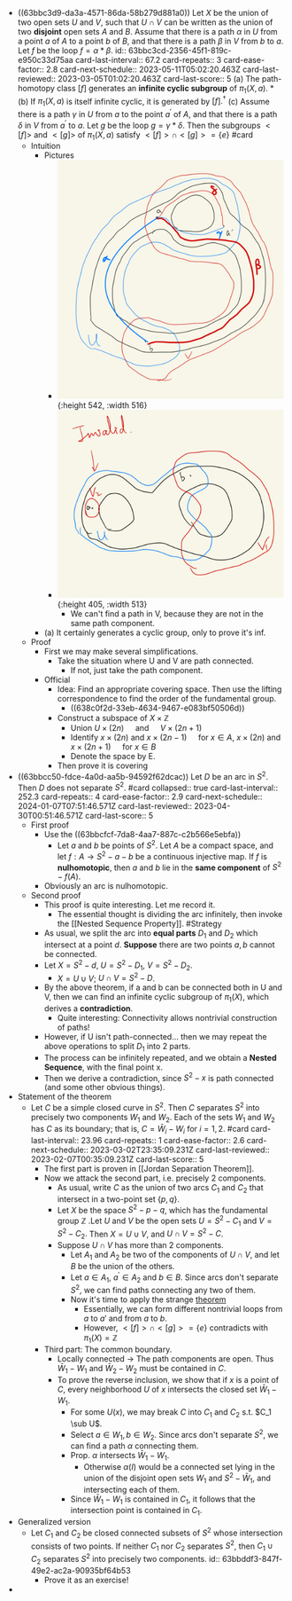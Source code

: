 - ((63bbc3d9-da3a-4571-86da-58b279d881a0)) Let $X$ be the union of two open sets $U$ and $V$, such that $U \cap V$ can be written as the union of two **disjoint** open sets $A$ and $B$. Assume that there is a path $\alpha$ in $U$ from a point $a$ of $A$ to a point $b$ of $B$, and that there is a path $\beta$ in $V$ from $b$ to $a$. Let $f$ be the loop $f=\alpha * \beta$.
  id:: 63bbc3cd-2356-45f1-819c-e950c33d75aa
  card-last-interval:: 67.2
  card-repeats:: 3
  card-ease-factor:: 2.8
  card-next-schedule:: 2023-05-11T05:02:20.463Z
  card-last-reviewed:: 2023-03-05T01:02:20.463Z
  card-last-score:: 5
  (a) The path-homotopy class $[f]$ generates an **infinite cyclic subgroup** of $\pi_1(X, a)$.
  *(b) If $\pi_1(X, a)$ is itself infinite cyclic, it is generated by $[f] .^{\dagger}$
  (c) Assume there is a path $\gamma$ in $U$ from $a$ to the point $a^{\prime}$ of $A$, and that there is a path $\delta$ in $V$ from $a^{\prime}$ to $a$. Let $g$ be the loop $g=\gamma * \delta$. Then the subgroups $<[f]>$ and $<[g]>$ of $\pi_1(X, a)$ satisfy $<[f]> \cap <[g]> = \{e\}$ #card
	- Intuition
		- Pictures
			- ![Image.png](../assets/Image_1673250628165_0.png){:height 542, :width 516}
			- ![Image.png](../assets/Image_1673249928590_0.png){:height 405, :width 513}
				- We can't find a path in V, because they are not in the same path component.
		- (a) It certainly generates a cyclic group, only to prove it's inf.
	- Proof
		- First we may make several simplifications.
			- Take the situation where U and V are path connected.
				- If not, just take the path component.
		- Official
			- Idea: Find an appropriate covering space. Then use the lifting correspondence to find the order of the fundamental group.
				- ((638c0f2d-33eb-4634-9467-e083bf50506d))
			- Construct a subspace of $X\times \mathbb Z$
				- Union $U \times(2 n) \quad$ and $\quad V \times(2 n+1)$
				- Identify $x \times(2 n)$ and $x \times(2 n-1) \quad$ for $x \in A$, $x \times(2 n)$ and $x \times(2 n+1) \quad$ for $x \in B$
				- Denote the space by E.
			- Then prove it is covering
- ((63bbcc50-fdce-4a0d-aa5b-94592f62dcac)) Let $D$ be an arc in $S^2$. Then $D$ does not separate $S^2$. #card
  collapsed:: true
  card-last-interval:: 252.3
  card-repeats:: 4
  card-ease-factor:: 2.9
  card-next-schedule:: 2024-01-07T07:51:46.571Z
  card-last-reviewed:: 2023-04-30T00:51:46.571Z
  card-last-score:: 5
	- First proof
		- Use the ((63bbcfcf-7da8-4aa7-887c-c2b566e5ebfa))
			- Let $a$ and $b$ be points of $S^2$. Let $A$ be a compact space, and let $f: A \rightarrow S^2-a-b$ be a continuous injective map. If $f$ is **nulhomotopic**, then $a$ and $b$ lie in the **same component** of $S^2-f(A)$.
		- Obviously an arc is nulhomotopic.
	- Second proof
		- This proof is quite interesting. Let me record it.
			- The essential thought is dividing the arc infinitely, then invoke the [[Nested Sequence Property]]. #Strategy
		- As usual, we split the arc into **equal parts** $D_1$ and $D_2$ which intersect at a point $d$. **Suppose** there are two points $a,b$ cannot be connected.
		- Let $X=S^2-d$, $U=S^2-D_1$, $V=S^2-D_2$.
			- $X=U\cup V$; $U\cap V=S^2-D$.
		- By the above theorem, if a and b can be connected both in U and V, then we can find an infinite cyclic subgroup of $\pi_1(X)$, which derives a **contradiction**.
			- Quite interesting: Connectivity allows nontrivial construction of paths!
		- However, if U isn't path-connected... then we may repeat the above operations to split $D_1$ into 2 parts.
		- The process can be infinitely repeated, and we obtain a **Nested Sequence**, with the final point x.
		- Then we derive a contradiction, since $S^2-x$ is path connected (and some other obvious things).
- Statement of the theorem
	- Let $C$ be a simple closed curve in $S^2$. Then $C$ separates $S^2$ into precisely two components $W_1$ and $W_2$. Each of the sets $W_1$ and $W_2$ has $C$ as its boundary; that is, $C=\bar{W}_i-W_i$ for $i=1,2$. #card
	  card-last-interval:: 23.96
	  card-repeats:: 1
	  card-ease-factor:: 2.6
	  card-next-schedule:: 2023-03-02T23:35:09.231Z
	  card-last-reviewed:: 2023-02-07T00:35:09.231Z
	  card-last-score:: 5
		- The first part is proven in [[Jordan Separation Theorem]].
		- Now we attack the second part, i.e. precisely 2 components.
			- As usual, write $C$ as the union of two arcs $C_1$ and $C_2$ that intersect in a two-point set $\{p, q\}$.
			- Let $X$ be the space $S^2-p-q$, which has the fundamental group $\mathbb Z$ .Let $U$ and $V$ be the open sets $U=S^2-C_1 \text { and } V=S^2-C_2.$ Then $X=U \cup V$, and $U \cap V=S^2-C$.
			- Suppose $U \cap V$ has more than 2 components.
				- Let $A_1$ and $A_2$ be two of the components of $U \cap V$, and let $B$ be the union of the others.
				- Let $a \in A_1$, $a^{\prime} \in A_2$ and $b \in B$. Since arcs don't separate $S^2$, we can find paths connecting any two of them.
				- Now it's time to apply the strange [theorem](((63bbc3cd-2356-45f1-819c-e950c33d75aa)))
					- Essentially, we can form different nontrivial loops from $a$ to $a'$ and from $a$ to $b$.
					- However, $<[f]> \cap <[g]> = \{e\}$ contradicts with $\pi_1(X)=\mathbb Z$
		- Third part: The common boundary.
			- Locally connected -> The path components are open. Thus $\bar{W}_1-W_1$ and $\bar{W}_2-W_2$ must be contained in $C$.
			- To prove the reverse inclusion, we show that if $x$ is a point of $C$, every neighborhood $U$ of $x$ intersects the closed set $\bar{W}_1-W_1$.
				- For some $U(x)$, we may break $C$ into $C_1$ and $C_2$ s.t. $C_1 \sub U$.
				- Select $a\in W_1, b\in W_2$. Since arcs don't separate $S^2$, we can find a path $\alpha$ connecting them.
				- Prop. $\alpha$ intersects $\bar W_1 - W_1$.
					- Otherwise $\alpha(I)$ would be a connected set lying in the union of the disjoint open sets $W_1$ and $S^2-\bar{W}_1$, and intersecting each of them.
				- Since $\bar W_1 - W_1$ is contained in $C_1$, it follows that the intersection point is contained in $C_1$.
- Generalized version
	- Let $C_1$ and $C_2$ be closed connected subsets of $S^2$ whose intersection consists of two points. If neither $C_1$ nor $C_2$ separates $S^2$, then $C_1 \cup C_2$ separates $S^2$ into precisely two components.
	  id:: 63bbddf3-847f-49e2-ac2a-90935bf64b53
		- Prove it as an exercise!
-